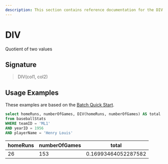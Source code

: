 ```yaml
---
description: This section contains reference documentation for the DIV function.
---
```


# DIV

Quotient of two values

## Signature

> DIV(col1, col2)

## Usage Examples

These examples are based on the [Batch Quick Start](../../basics/getting-started/quick-start.md#batch).

```sql
select homeRuns, numberOfGames, DIV(homeRuns, numberOfGames) AS total
from baseballStats 
WHERE teamID = 'ML1' 
AND yearID = 1956 
AND playerName = 'Henry Louis'
```

| homeRuns | numberOfGames | total               |
| -------- | ------------- | ------------------- |
| 26       | 153           | 0.16993464052287582 |
